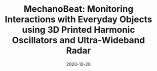 ---
title: "MechanoBeat: Monitoring Interactions with Everyday Objects using 3D Printed Harmonic Oscillators and Ultra-Wideband Radar"
collection: publications
permalink: /publication/mechanobeat
excerpt: 
authors: <ins>Md Farhan Tasnim Oshim</ins>, Julian Killingback, Dave Follette, Huaishu Peng, Tauhidur Rahman
date: 2020-10-20
venue: 'UIST 20: Proceedings of the 33rd Annual ACM Symposium on User Interface Software and Technology'
paperurl: 'https://dl.acm.org/doi/pdf/10.1145/3379337.3415902'
image: '/images/MechanoBeat.png'
---